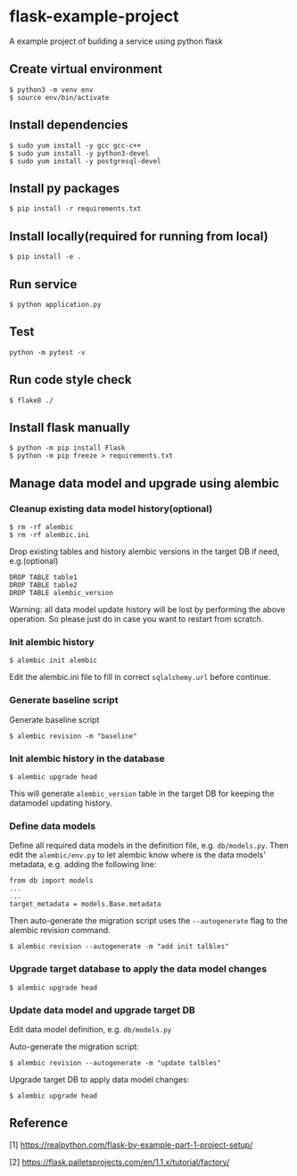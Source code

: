 # flask-example-project
A example project of building a service using python flask

## Create virtual environment
```
$ python3 -m venv env
$ source env/bin/activate
```

## Install dependencies
```
$ sudo yum install -y gcc gcc-c++
$ sudo yum install -y python3-devel
$ sudo yum install -y postgresql-devel
```

## Install py packages
```
$ pip install -r requirements.txt
```

## Install locally(required for running from local)
```
$ pip install -e .
```

## Run service
```
$ python application.py
```

## Test
```
python -m pytest -v
```

## Run code style check
```
$ flake8 ./
```

## Install flask manually
```
$ python -m pip install Flask
$ python -m pip freeze > requirements.txt
```

## Manage data model and upgrade using alembic
### Cleanup existing data model history(optional)
```
$ rm -rf alembic
$ rm -rf alembic.ini
```
Drop existing tables and history alembic versions in the target DB if need, e.g.(optional)
```
DROP TABLE table1
DROP TABLE table2
DROP TABLE alembic_version
```
Warning: all data model update history will be lost by performing the above operation. So please just do in case you want to restart from scratch.

### Init alembic history
```
$ alembic init alembic
```
Edit the alembic.ini file to fill in correct `sqlalchemy.url` before continue.

### Generate baseline script
Generate baseline script
```
$ alembic revision -m "baseline"
```

### Init alembic history in the database
```
$ alembic upgrade head
```
This will generate `alembic_version` table in the target DB for keeping the datamodel updating history.

### Define data models
Define all required data models in the definition file, e.g. `db/models.py`. Then edit the `alembic/env.py` to  let alembic know where is the data models' metadata, e.g. adding the following line:
```
from db import models
...
...
target_metadata = models.Base.metadata
```

Then auto-generate the migration script uses the `--autogenerate` flag to the alembic revision command.
```
$ alembic revision --autogenerate -m "add init talbles"
```

### Upgrade target database to apply the data model changes
```
$ alembic upgrade head
```

### Update data model and upgrade target DB
Edit data model definition, e.g. `db/models.py`

Auto-generate the migration script:
```
$ alembic revision --autogenerate -m "update talbles"
```
Upgrade target DB to apply data model changes:
```
$ alembic upgrade head
```

## Reference
[1] https://realpython.com/flask-by-example-part-1-project-setup/

[2] https://flask.palletsprojects.com/en/1.1.x/tutorial/factory/
